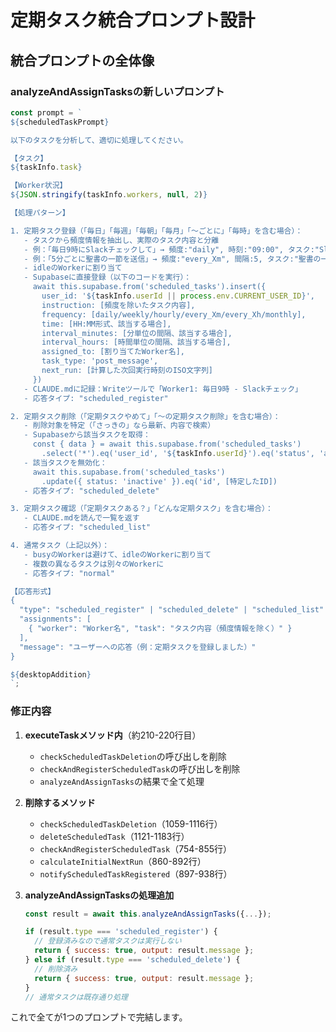 # 定期タスク統合プロンプト設計

## 統合プロンプトの全体像

### analyzeAndAssignTasksの新しいプロンプト

```javascript
const prompt = `
${scheduledTaskPrompt}

以下のタスクを分析して、適切に処理してください。

【タスク】
${taskInfo.task}

【Worker状況】
${JSON.stringify(taskInfo.workers, null, 2)}

【処理パターン】

1. 定期タスク登録（「毎日」「毎週」「毎朝」「毎月」「〜ごとに」「毎時」を含む場合）：
   - タスクから頻度情報を抽出し、実際のタスク内容と分離
   - 例：「毎日9時にSlackチェックして」→ 頻度:"daily", 時刻:"09:00", タスク:"Slackチェック"
   - 例：「5分ごとに聖書の一節を送信」→ 頻度:"every_Xm", 間隔:5, タスク:"聖書の一節を送信"
   - idleのWorkerに割り当て
   - Supabaseに直接登録（以下のコードを実行）：
     await this.supabase.from('scheduled_tasks').insert({
       user_id: '${taskInfo.userId || process.env.CURRENT_USER_ID}',
       instruction: [頻度を除いたタスク内容],
       frequency: [daily/weekly/hourly/every_Xm/every_Xh/monthly],
       time: [HH:MM形式、該当する場合],
       interval_minutes: [分単位の間隔、該当する場合],
       interval_hours: [時間単位の間隔、該当する場合],
       assigned_to: [割り当てたWorker名],
       task_type: 'post_message',
       next_run: [計算した次回実行時刻のISO文字列]
     })
   - CLAUDE.mdに記録：Writeツールで「Worker1: 毎日9時 - Slackチェック」
   - 応答タイプ: "scheduled_register"

2. 定期タスク削除（「定期タスクやめて」「〜の定期タスク削除」を含む場合）：
   - 削除対象を特定（「さっきの」なら最新、内容で検索）
   - Supabaseから該当タスクを取得：
     const { data } = await this.supabase.from('scheduled_tasks')
       .select('*').eq('user_id', '${taskInfo.userId}').eq('status', 'active')
   - 該当タスクを無効化：
     await this.supabase.from('scheduled_tasks')
       .update({ status: 'inactive' }).eq('id', [特定したID])
   - 応答タイプ: "scheduled_delete"

3. 定期タスク確認（「定期タスクある？」「どんな定期タスク」を含む場合）：
   - CLAUDE.mdを読んで一覧を返す
   - 応答タイプ: "scheduled_list"

4. 通常タスク（上記以外）：
   - busyのWorkerは避けて、idleのWorkerに割り当て
   - 複数の異なるタスクは別々のWorkerに
   - 応答タイプ: "normal"

【応答形式】
{
  "type": "scheduled_register" | "scheduled_delete" | "scheduled_list" | "normal",
  "assignments": [
    { "worker": "Worker名", "task": "タスク内容（頻度情報を除く）" }
  ],
  "message": "ユーザーへの応答（例：定期タスクを登録しました）"
}

${desktopAddition}
`;
```

### 修正内容

1. **executeTaskメソッド内**（約210-220行目）
   - `checkScheduledTaskDeletion`の呼び出しを削除
   - `checkAndRegisterScheduledTask`の呼び出しを削除
   - `analyzeAndAssignTasks`の結果で全て処理

2. **削除するメソッド**
   - `checkScheduledTaskDeletion`（1059-1116行）
   - `deleteScheduledTask`（1121-1183行）
   - `checkAndRegisterScheduledTask`（754-855行）
   - `calculateInitialNextRun`（860-892行）
   - `notifyScheduledTaskRegistered`（897-938行）

3. **analyzeAndAssignTasksの処理追加**
   ```javascript
   const result = await this.analyzeAndAssignTasks({...});
   
   if (result.type === 'scheduled_register') {
     // 登録済みなので通常タスクは実行しない
     return { success: true, output: result.message };
   } else if (result.type === 'scheduled_delete') {
     // 削除済み
     return { success: true, output: result.message };
   }
   // 通常タスクは既存通り処理
   ```

これで全てが1つのプロンプトで完結します。